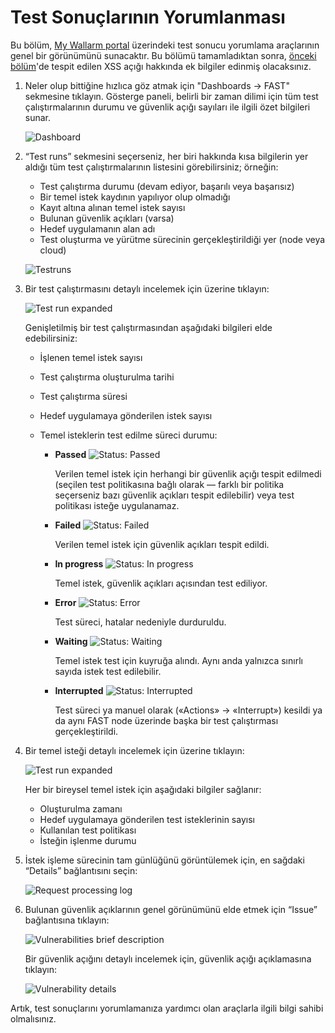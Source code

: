 [img-dashboard]:            ../../images/fast/qsg/common/test-interpretation/25-qsg-fast-test-int-dashboard.png
[img-testrun]:              ../../images/fast/qsg/common/test-interpretation/27-qsg-fast-test-int-testrun-screen.png
[img-test-run-expanded]:    ../../images/fast/qsg/common/test-interpretation/28-qsg-fast-testrun-opened.png
[img-status-passed]:        ../../images/fast/qsg/common/test-interpretation/passed-colored.png
[img-status-failed]:        ../../images/fast/qsg/common/test-interpretation/failed-colored.png
[img-status-inprogress]:    ../../images/fast/qsg/common/test-interpretation/in-progress.png
[img-status-error]:         ../../images/fast/qsg/common/test-interpretation/error-colored.png
[img-status-waiting]:       ../../images/fast/qsg/common/test-interpretation/waiting-colored.png
[img-status-interrupted]:   ../../images/fast/qsg/common/test-interpretation/interrupted-colored.png
[img-testrun-expanded]:     ../../images/fast/qsg/common/test-interpretation/29-qsg-fast-test-int-testrun-expanded.png
[img-log]:                  ../../images/fast/qsg/common/test-interpretation/30-qsg-fast-test-int-testrun-log.png
[img-vuln-description]:     ../../images/fast/qsg/common/test-interpretation/31-qsg-fast-test-int-events-vuln-description.png     
[img-vuln-details]:         ../../images/fast/qsg/common/test-interpretation/32-qsg-fast-int-issue-details.png

[link-previous-chapter]:    test-run.md
[link-wl-console]:          https://us1.my.wallarm.com
[link-how-to-search]:       https://docs.wallarm.com/en/user-en/use-search-en.html    

    
# Test Sonuçlarının Yorumlanması

Bu bölüm, [My Wallarm portal][link-wl-console] üzerindeki test sonucu yorumlama araçlarının genel bir görünümünü sunacaktır. Bu bölümü tamamladıktan sonra, [önceki bölüm][link-previous-chapter]'de tespit edilen XSS açığı hakkında ek bilgiler edinmiş olacaksınız.

1.  Neler olup bittiğine hızlıca göz atmak için "Dashboards → FAST" sekmesine tıklayın. Gösterge paneli, belirli bir zaman dilimi için tüm test çalıştırmalarının durumu ve güvenlik açığı sayıları ile ilgili özet bilgileri sunar.

    ![Dashboard][img-dashboard]

    <!-- Ayrıca bir olay arama aracını da kullanabilirsiniz. Bunu yapmak için “Events” sekmesini seçin ve gerekli sorguyu arama kutusuna girin. Arama kutusunun yakınlarında bulunan “How to search” bağlantısı aracılığıyla yardım alabilirsiniz. -->

    <!-- Arama aracının kullanımı hakkında daha fazla bilgi için [link][link-how-to-search] bağlantısına bakın. -->

2.  “Test runs” sekmesini seçerseniz, her biri hakkında kısa bilgilerin yer aldığı tüm test çalıştırmalarının listesini görebilirsiniz; örneğin:

    * Test çalıştırma durumu (devam ediyor, başarılı veya başarısız)
    * Bir temel istek kaydının yapılıyor olup olmadığı
    * Kayıt altına alınan temel istek sayısı
    * Bulunan güvenlik açıkları (varsa)
    * Hedef uygulamanın alan adı
    * Test oluşturma ve yürütme sürecinin gerçekleştirildiği yer (node veya cloud)

    ![Testruns][img-testrun]

3.  Bir test çalıştırmasını detaylı incelemek için üzerine tıklayın:

    ![Test run expanded][img-test-run-expanded]

    Genişletilmiş bir test çalıştırmasından aşağıdaki bilgileri elde edebilirsiniz:

    * İşlenen temel istek sayısı
    * Test çalıştırma oluşturulma tarihi
    * Test çalıştırma süresi
    * Hedef uygulamaya gönderilen istek sayısı
    * Temel isteklerin test edilme süreci durumu:

        * **Passed** ![Status: Passed][img-status-passed]
        
            Verilen temel istek için herhangi bir güvenlik açığı tespit edilmedi (seçilen test politikasına bağlı olarak — farklı bir politika seçerseniz bazı güvenlik açıkları tespit edilebilir) veya test politikası isteğe uygulanamaz.
        
        * **Failed** ![Status: Failed][img-status-failed]  
        
            Verilen temel istek için güvenlik açıkları tespit edildi.
            
        * **In progress** ![Status: In progress][img-status-inprogress]
              
            Temel istek, güvenlik açıkları açısından test ediliyor.
            
        * **Error** ![Status: Error][img-status-error]  
            
            Test süreci, hatalar nedeniyle durduruldu.
            
        * **Waiting** ![Status: Waiting][img-status-waiting]      
        
            Temel istek test için kuyruğa alındı. Aynı anda yalnızca sınırlı sayıda istek test edilebilir. 
            
        * **Interrupted** ![Status: Interrupted][img-status-interrupted]
        
            Test süreci ya manuel olarak («Actions» → «Interrupt») kesildi ya da aynı FAST node üzerinde başka bir test çalıştırması gerçekleştirildi.

4.  Bir temel isteği detaylı incelemek için üzerine tıklayın:

    ![Test run expanded][img-testrun-expanded]
    
    Her bir bireysel temel istek için aşağıdaki bilgiler sağlanır:

    * Oluşturulma zamanı
    * Hedef uygulamaya gönderilen test isteklerinin sayısı
    * Kullanılan test politikası
    * İsteğin işlenme durumu

5.  İstek işleme sürecinin tam günlüğünü görüntülemek için, en sağdaki “Details” bağlantısını seçin:

    ![Request processing log][img-log]

6.  Bulunan güvenlik açıklarının genel görünümünü elde etmek için “Issue” bağlantısına tıklayın:

    ![Vulnerabilities brief description][img-vuln-description]

    Bir güvenlik açığını detaylı incelemek için, güvenlik açığı açıklamasına tıklayın:

    ![Vulnerability details][img-vuln-details]
            
Artık, test sonuçlarını yorumlamanıza yardımcı olan araçlarla ilgili bilgi sahibi olmalısınız.